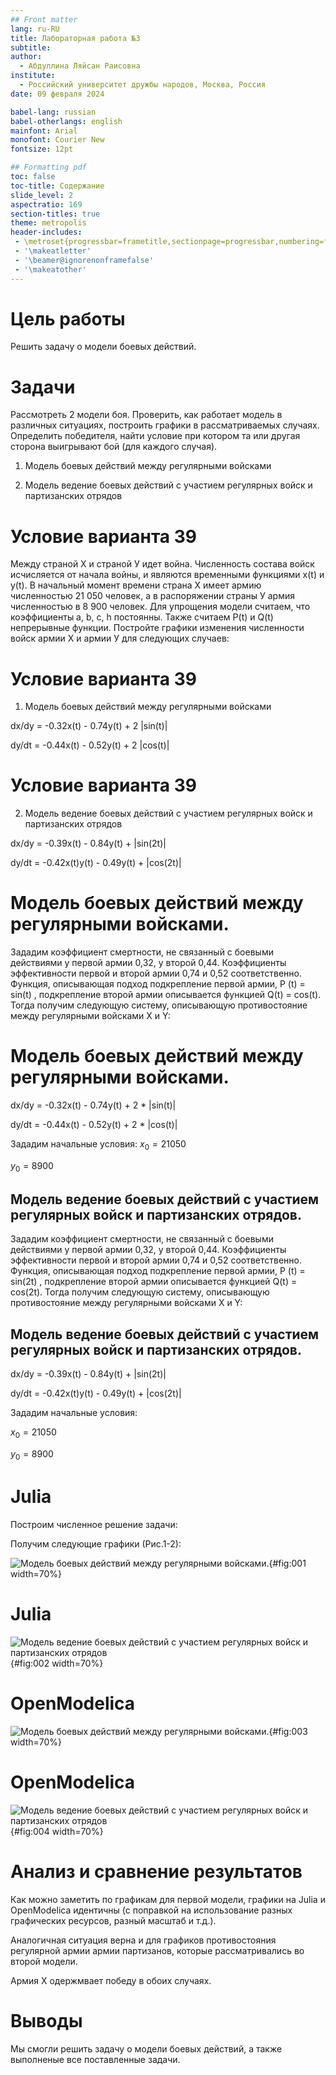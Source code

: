 ```yaml
---
## Front matter
lang: ru-RU
title: Лабораторная работа №3
subtitle: 
author:
  - Абдуллина Ляйсан Раисовна
institute:
  - Российский университет дружбы народов, Москва, Россия
date: 09 февраля 2024

babel-lang: russian
babel-otherlangs: english
mainfont: Arial
monofont: Courier New
fontsize: 12pt

## Formatting pdf
toc: false
toc-title: Содержание
slide_level: 2
aspectratio: 169
section-titles: true
theme: metropolis
header-includes:
 - \metroset{progressbar=frametitle,sectionpage=progressbar,numbering=fraction}
 - '\makeatletter'
 - '\beamer@ignorenonframefalse'
 - '\makeatother'
---
```



# Цель работы

Решить задачу о модели боевых действий.

# Задачи

Рассмотреть 2 модели боя. Проверить, как работает модель в различных ситуациях, построить графики в рассматриваемых случаях. Определить победителя, найти условие при котором та или другая сторона выигрывают бой (для каждого случая).


1. Модель боевых действий между регулярными войсками

2. Модель ведение боевых действий с участием регулярных войск и партизанских отрядов 


# Условие варианта 39

Между страной Х и страной У идет война. Численность состава войск исчисляется от начала войны, и являются временными функциями x(t) и y(t). В начальный момент времени страна Х имеет армию численностью 21 050 человек, а в распоряжении страны У армия численностью в 8 900 человек. Для упрощения
модели считаем, что коэффициенты a, b, c, h постоянны. Также считаем P(t) и Q(t) непрерывные функции.
Постройте графики изменения численности войск армии Х и армии 
У для следующих случаев:

# Условие варианта 39


1. Модель боевых действий между регулярными войсками

 dx/dy = -0.32x(t) - 0.74y(t) + 2 |sin(t)|

 dy/dt = -0.44x(t) - 0.52y(t) + 2 |cos(t)|

# Условие варианта 39

2. Модель ведение боевых действий с участием регулярных войск и партизанских отрядов

 dx/dy = -0.39x(t) - 0.84y(t) + |sin(2t)|

 dy/dt = -0.42x(t)y(t) - 0.49y(t) + |cos(2t)|


# Модель боевых действий между регулярными войсками.

Зададим коэффициент смертности, не связанный с боевыми действиями у первой армии 0,32, у второй 0,44. Коэффициенты эффективности первой и второй армии 0,74 и 0,52 соответственно. Функция, описывающая подход подкрепление первой армии, P (t) = sin(t) , подкрепление второй армии описывается функцией Q(t) = cos(t).
Тогда получим следующую систему, описывающую противостояние между регулярными войсками X и Y:

# Модель боевых действий между регулярными войсками.


 dx/dy = -0.32x(t) - 0.74y(t) + 2 * |sin(t)|

 dy/dt = -0.44x(t) - 0.52y(t) + 2 * |cos(t)|

Зададим начальные условия:
 $x_0 = 21 050$
 
 $y_0 = 8 900$



## Модель ведение боевых действий с участием регулярных войск и партизанских отрядов.

Зададим коэффициент смертности, не связанный с боевыми действиями у первой армии 0,32, у второй 0,44. Коэффициенты эффективности первой и второй армии 0,74 и 0,52 соответственно. Функция, описывающая подход подкрепление первой армии, P (t) = sin(2t) , подкрепление второй армии описывается функцией Q(t) = cos(2t).
Тогда получим следующую систему, описывающую противостояние между регулярными войсками X и Y:

## Модель ведение боевых действий с участием регулярных войск и партизанских отрядов.


 dx/dy = -0.39x(t) - 0.84y(t) + |sin(2t)|

 dy/dt = -0.42x(t)y(t) - 0.49y(t) + |cos(2t)|

Зададим начальные условия:

 $x_0 = 21 050$
 
 $y_0 = 8 900$


# Julia

Построим численное решение задачи:

Получим следующие графики (Рис.1-2):

![Модель боевых действий между регулярными войсками.](image/lab3_1.png){#fig:001 width=70%}

# Julia


![Модель ведение боевых действий с участием регулярных войск и партизанских отрядов](image/lab3_2.png){#fig:002 width=70%}


# OpenModelica

![Модель боевых действий между регулярными войсками.](image/1.png){#fig:003 width=70%}

# OpenModelica

![Модель ведение боевых действий с участием регулярных войск и партизанских отрядов](image/2.png){#fig:004 width=70%}

# Анализ и сравнение результатов

Как можно заметить по графикам для первой модели, графики на Julia и OpenModelica идентичны (с поправкой на использование разных графических ресурсов, разный масштаб и т.д.).  

Аналогичная ситуация верна и для графиков противостояния регулярной армии армии партизанов, которые рассматривались во второй модели.

Армия X одержмвает победу в обоих случаях.

# Выводы

Мы смогли решить задачу о модели боевых действий, а также выполненые все поставленные задачи.


